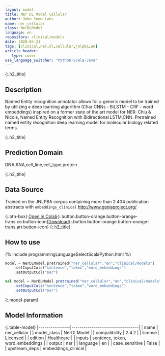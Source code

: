 ```yaml
---
layout: model
title: Ner DL Model Cellular
author: John Snow Labs
name: ner_cellular
class: NerDLModel
language: en
repository: clinical/models
date: 2020-04-21
tags: [clinical,ner,dl,cellular,jnlpba,en]
article_header:
   type: cover
use_language_switcher: "Python-Scala-Java"
---
```


{:.h2_title}
## Description
Named Entity recognition annotator allows for a generic model to be trained by utilizing a deep learning algorithm (Char CNNs - BiLSTM - CRF - word embeddings) inspired on a former state of the art model for NER: Chiu & Nicols, Named Entity Recognition with Bidirectional LSTM,CNN.
Pretrained named entity recognition deep learning model for molecular biology related terms.

{:.h2_title}
## Prediction Domain
DNA,RNA,cell_line,cell_type,protein

{:.h2_title}
## Data Source
Trained on the JNLPBA corpus containing more than 2.404 publication abstracts with `embeddings_clinical`
http://www.geniaproject.org/

{:.btn-box}
[Open in Colab](https://colab.research.google.com/github/JohnSnowLabs/spark-nlp-workshop/blob/master/tutorials/Certification_Trainings/Healthcare/1.Clinical_Named_Entity_Recognition_Model.ipynb){:.button.button-orange.button-orange-trans.co.button-icon}[Download](https://s3.amazonaws.com/auxdata.johnsnowlabs.com/clinical/models/ner_cellular_en_2.4.2_2.4_1587513308751.zip){:.button.button-orange.button-orange-trans.arr.button-icon}
{:.h2_title}
## How to use 
<div class="tabs-box" markdown="1">

{% include programmingLanguageSelectScalaPython.html %}

```python
model = NerDLModel.pretrained("ner_cellular","en","clinical/models")
	.setInputCols("sentence","token","word_embeddings")
	.setOutputCol("ner")
```

```scala
val model = NerDLModel.pretrained("ner_cellular","en","clinical/models")
	.setInputCols("sentence","token","word_embeddings")
	.setOutputCol("ner")
```
</div>



{:.model-param}
## Model Information

{:.table-model}
|----------------|----------------------------------|
| name           | ner_cellular                     |
| model_class    | NerDLModel                       |
| compatibility  | 2.4.2                            |
| license        | Licensed                         |
| edition        | Healthcare                       |
| inputs         | sentence, token, word_embeddings |
| output         | ner                              |
| language       | en                               |
| case_sensitive | False                            |
| upstream_deps  | embeddings_clinical              |


